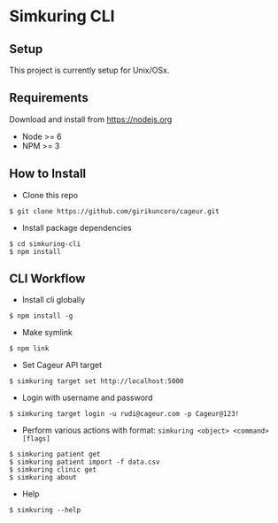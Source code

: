 # Simkuring CLI


## Setup
This project is currently setup for Unix/OSx.

## Requirements
Download and install from https://nodejs.org
- Node >= 6
- NPM >= 3

## How to Install
- Clone this repo
```
$ git clone https://github.com/girikuncoro/cageur.git
```
- Install package dependencies
```
$ cd simkuring-cli
$ npm install
```

## CLI Workflow
- Install cli globally
```
$ npm install -g
```

- Make symlink
```
$ npm link
```

- Set Cageur API target
```
$ simkuring target set http://localhost:5000
```

- Login with username and password
```
$ simkuring target login -u rudi@cageur.com -p Cageur@123!
```

- Perform various actions with format: `simkuring <object> <command> [flags]`
```
$ simkuring patient get
$ simkuring patient import -f data.csv
$ simkuring clinic get
$ simkuring about
```

- Help
```
$ simkuring --help
```
